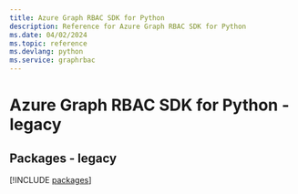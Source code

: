 ```yaml
---
title: Azure Graph RBAC SDK for Python
description: Reference for Azure Graph RBAC SDK for Python
ms.date: 04/02/2024
ms.topic: reference
ms.devlang: python
ms.service: graphrbac
---
```

# Azure Graph RBAC SDK for Python - legacy
## Packages - legacy
[!INCLUDE [packages](graph-rbac-index.md)]